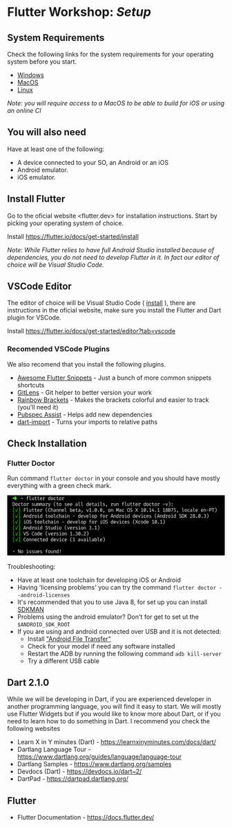 # Flutter Workshop: *Setup*

## System Requirements

Check the following links for the system requirements for your operating system before you start.

- [Windows](https://flutter.io/docs/get-started/install/macos#android-setup)
- [MacOS](https://flutter.io/docs/get-started/install/macos#system-requirements)
- [Linux](https://flutter.io/docs/get-started/install/linux#system-requirements)

*Note: you will require access to a MacOS to be able to build for iOS or using an online CI*

## You will also need

Have at least one of the following:

- A device connected to your SO, an Android or an iOS
- Android emulator.
- iOS emulator.

## Install Flutter

Go to the oficial website <flutter.dev> for installation instructions. Start by picking your operating system of choice.

Install <https://flutter.io/docs/get-started/install>

*Note: While Flutter relies to have full Android Studio installed because of dependencies, you do not need to develop Flutter in it. In fact our editor of choice will be Visual Studio Code.*

## VSCode Editor

The editor of choice will be Visual Studio Code ( [install](https://code.visualstudio.com/) ), there are instructions in the oficial website, make sure you install the Flutter and Dart plugin for VSCode.

Install <https://flutter.io/docs/get-started/editor?tab=vscode>

### Recomended VSCode Plugins

We also recomend that you install the following plugins.

- [Awesome Flutter Snippets](https://marketplace.visualstudio.com/items?itemName=Nash.awesome-flutter-snippets) - Just a bunch of more common snippets shortcuts
- [GitLens](https://marketplace.visualstudio.com/items?itemName=eamodio.gitlens) - Git helper to better version your work
- [Rainbow Brackets](https://marketplace.visualstudio.com/items?itemName=2gua.rainbow-brackets) - Makes the brackets colorful and easier to track (you'll need it)
- [Pubspec Assist](https://marketplace.visualstudio.com/items?itemName=jeroen-meijer.pubspec-assist) - Helps add new dependencies
- [dart-import](https://marketplace.visualstudio.com/items?itemName=luanpotter.dart-import) - Turns your imports to relative paths

## Check Installation

### Flutter Doctor

Run command ```flutter doctor``` in your console and you should have mostly everything with a green check mark.

![Flutter Doctor](images/flutter_doctor_okay.png)

Troubleshooting:

- Have at least one toolchain for developing iOS or Android
- Having 'licensing problems' you can try the command ```flutter doctor --android-licenses```
- It's recommended that you to use Java 8, for set up you can install [SDKMAN](https://sdkman.io/)
- Problems using the android emulator? Don't for get to set ut the ```$ANDROID_SDK_ROOT```
- If you are using and android connected over USB and it is not detected:
  - Install ["Android File Transfer"](https://www.android.com/filetransfer/)
  - Check for your model if need any software installed
  - Restart the ADB by running the following command ```adb kill-server```
  - Try a different USB cable

## Dart 2.1.0

While we will be developing in Dart, if you are experienced developer in another programming language, you will find it easy to start. We will mostly use Flutter Widgets but if you would like to know more about Dart, or if you need to learn how to do something in Dart. I recommend you check the following websites

- Learn X in Y minutes (Dart) - <https://learnxinyminutes.com/docs/dart/>
- Dartlang Language Tour - <https://www.dartlang.org/guides/language/language-tour>
- Dartlang Samples - <https://www.dartlang.org/samples>
- Devdocs (Dart) - <https://devdocs.io/dart~2/>
- DartPad - <https://dartpad.dartlang.org/>

## Flutter

- Flutter Documentation - <https://docs.flutter.dev/>